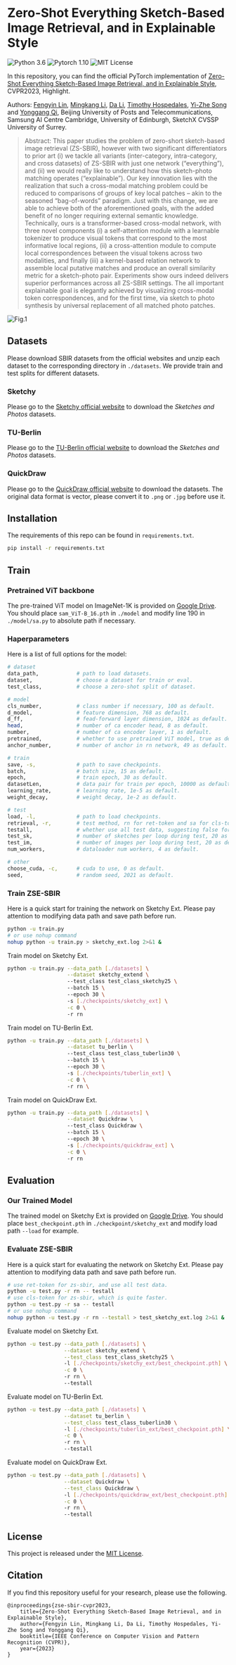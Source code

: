 # Zero-Shot Everything Sketch-Based Image Retrieval, and in Explainable Style
![Python 3.6](https://img.shields.io/badge/python-3.6-green) ![Pytorch 1.10](https://img.shields.io/badge/pytorch-1.10-green) ![MIT License](https://img.shields.io/badge/licence-MIT-green)

In this repository, you can find the official PyTorch implementation of [Zero-Shot Everything Sketch-Based Image Retrieval, and in Explainable Style](https://arxiv.org/abs/2303.14348), CVPR2023, Highlight.

Authors: [Fengyin Lin](https://github.com/buptLinfy), [Mingkang Li](https://github.com/buptlmk), [Da Li](https://scholar.google.co.uk/citations?user=RPvaE3oAAAAJ&hl=en), [Timothy Hospedales](https://scholar.google.co.uk/citations?user=nHhtvqkAAAAJ&amp;hl=en), [Yi-Zhe Song](https://scholar.google.co.uk/citations?hl=en&user=irZFP_AAAAAJ&view_op=list_works&sortby=pubdate) and [Yonggang Qi](https://qugank.github.io/), Beijing University of Posts and Telecommunications, Samsung AI Centre Cambridge, University of Edinburgh, SketchX CVSSP University of Surrey.

> Abstract: This paper studies the problem of zero-short sketch-based image retrieval (ZS-SBIR), however with two significant differentiators to prior art (i) we tackle all variants (inter-category, intra-category, and cross datasets) of ZS-SBIR with just one network (“everything”), and (ii) we would really like to understand how this sketch-photo matching operates (“explainable”). Our key innovation lies with the realization that such a cross-modal matching problem could be reduced to comparisons of groups of key local patches – akin to the seasoned “bag-of-words” paradigm. Just with this change, we are able to achieve both of the aforementioned goals, with the added benefit of no longer requiring external semantic knowledge. Technically, ours is a transformer-based cross-modal network, with three novel
components (i) a self-attention module with a learnable tokenizer to produce visual tokens that correspond to the most informative local regions, (ii) a cross-attention module to compute local correspondences between the visual tokens across two modalities, and finally (iii) a kernel-based relation network to assemble local putative matches and produce an overall similarity metric for a sketch-photo pair. Experiments show ours indeed delivers superior performances across all ZS-SBIR settings. The all important explainable goal is elegantly achieved by visualizing cross-modal token correspondences, and for the first time, via sketch to photo synthesis by universal replacement of all matched photo patches.

![Fig.1](./images/overview.png)

## Datasets
Please download SBIR datasets from the official websites and unzip each dataset to the corresponding directory in `./datasets`. We provide train and test splits for different datasets.

### Sketchy
Please go to the [Sketchy official website](https://sketchy.eye.gatech.edu/) to download the _Sketches and Photos_ datasets.

### TU-Berlin
Please go to the [TU-Berlin official website](http://cybertron.cg.tu-berlin.de/eitz/projects/classifysketch/) to download the _Sketches and Photos_ datasets.

### QuickDraw
Please go to the [QuickDraw official website](https://github.com/googlecreativelab/quickdraw-dataset) to download the datasets. The original data format is vector, please convert it to `.png` or `.jpg` before use it.

## Installation
The requirements of this repo can be found in `requirements.txt`.

```bash
pip install -r requirements.txt
```

## Train

### Pretrained ViT backbone

The pre-trained ViT model on ImageNet-1K is provided on [Google Drive](https://drive.google.com/file/d/1bznKsXDM5-xaUR9suCBBc7J33lIa70zJ/view?usp=sharing). You should place `sam_ViT-B_16.pth` in `./model` and modify line 190 in `./model/sa.py` to absolute path if necessary.

### Haperparameters
Here is a list of full options for the model:
```bash
# dataset
data_path,            # path to load datasets.
dataset,              # choose a dataset for train or eval.
test_class,           # choose a zero-shot split of dataset.

# model
cls_number,           # class number if necessary, 100 as default.
d_model,              # feature dimension, 768 as default.
d_ff,                 # fead-forward layer dimension, 1024 as default.
head,                 # number of ca encoder head, 8 as default.
number,               # number of ca encoder layer, 1 as default.
pretrained,           # whether to use pretrained ViT model, true as default.
anchor_number,        # number of anchor in rn network, 49 as default.

# train
save, -s,             # path to save checkpoints.
batch,                # batch size, 15 as default.
epoch,                # train epoch, 30 as default.
datasetLen,           # data pair for train per epoch, 10000 as default.
learning_rate,        # learning rate, 1e-5 as default.
weight_decay,         # weight decay, 1e-2 as default.

# test
load, -l,             # path to load checkpoints.
retrieval, -r,        # test method, rn for ret-token and sa for cls-token, use rn as default.
testall,              # whether use all test data, suggesting false for train, true for test.
test_sk,              # number of sketches per loop during test, 20 as default.
test_im,              # number of images per loop during test, 20 as default.
num_workers,          # dataloader num workers, 4 as default.

# other
choose_cuda, -c,      # cuda to use, 0 as default.
seed,                 # random seed, 2021 as default.
```

### Train ZSE-SBIR

Here is a quick start for training the network on Sketchy Ext. Please pay attention to modifying data path and save path before run.
```bash
python -u train.py 
# or use nohup command
nohup python -u train.py > sketchy_ext.log 2>&1 &
```

Train model on Sketchy Ext.
```bash
python -u train.py --data_path [./datasets] \
                   --dataset sketchy_extend \ 
                   --test_class test_class_sketchy25 \ 
                   --batch 15 \ 
                   --epoch 30 \ 
                   -s [./checkpoints/sketchy_ext] \
                   -c 0 \ 
                   -r rn 
```

Train model on TU-Berlin Ext.
```bash
python -u train.py --data_path [./datasets] \
                   --dataset tu_berlin \ 
                   --test_class test_class_tuberlin30 \ 
                   --batch 15 \ 
                   --epoch 30 \ 
                   -s [./checkpoints/tuberlin_ext] \
                   -c 0 \ 
                   -r rn \ 
```

Train model on QuickDraw Ext.
```bash
python -u train.py --data_path [./datasets] \
                   --dataset Quickdraw \ 
                   --test_class Quickdraw \ 
                   --batch 15 \ 
                   --epoch 30 \ 
                   -s [./checkpoints/quickdraw_ext] \
                   -c 0 \ 
                   -r rn 
```

## Evaluation

### Our Trained Model
The trained model on Sketchy Ext is provided on [Google Drive](https://drive.google.com/file/d/16HAlzuibGoQhhozcz4_vVO3rGZEyLqcw/view?usp=sharing). You should place `best_checkpoint.pth` in `./checkpoint/sketchy_ext` and modify load path `--load` for example.


### Evaluate ZSE-SBIR

Here is a quick start for evaluating the network on Sketchy Ext. Please pay attention to modifying data path and save path before run.
```bash
# use ret-token for zs-sbir, and use all test data.
python -u test.py -r rn -- testall
# use cls-token for zs-sbir, which is quite faster.
python -u test.py -r sa -- testall
# or use nohup command
nohup python -u test.py -r rn --testall > test_sketchy_ext.log 2>&1 &
```

Evaluate model on Sketchy Ext.
```bash
python -u test.py --data_path [./datasets] \
                  --dataset sketchy_extend \
                  --test_class test_class_sketchy25 \ 
                  -l [./checkpoints/sketchy_ext/best_checkpoint.pth] \
                  -c 0 \ 
                  -r rn \ 
                  --testall
```

Evaluate model on TU-Berlin Ext.
```bash
python -u test.py --data_path [./datasets] \
                  --dataset tu_berlin \
                  --test_class test_class_tuberlin30 \ 
                  -l [./checkpoints/tuberlin_ext/best_checkpoint.pth] \
                  -c 0 \ 
                  -r rn \ 
                  --testall
```

Evaluate model on QuickDraw Ext.
```bash
python -u test.py --data_path [./datasets] \
                  --dataset Quickdraw \
                  --test_class Quickdraw \ 
                  -l [./checkpoints/quickdraw_ext/best_checkpoint.pth] \
                  -c 0 \ 
                  -r rn \ 
                  --testall
```

## License
This project is released under the [MIT License](./LICENSE).

## Citation
If you find this repository useful for your research, please use the following.
```
@inproceedings{zse-sbir-cvpr2023,
    title={Zero-Shot Everything Sketch-Based Image Retrieval, and in Explainable Style},
    author={Fengyin Lin, Mingkang Li, Da Li, Timothy Hospedales, Yi-Zhe Song and Yonggang Qi},
    booktitle={IEEE Conference on Computer Vision and Pattern Recognition (CVPR)},
    year={2023}
}
```
